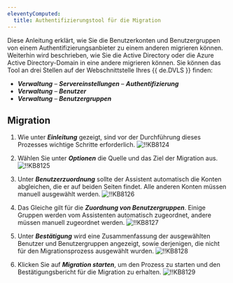 ```yaml
---
eleventyComputed:
  title: Authentifizierungstool für die Migration
---
```

Diese Anleitung erklärt, wie Sie die Benutzerkonten und Benutzergruppen von einem Authentifizierungsanbieter zu einem anderen migrieren können. Weiterhin wird beschrieben, wie Sie die Active Directory oder die Azure Active Directory-Domain in eine andere migrieren können. Sie können das Tool an drei Stellen auf der Webschnittstelle Ihres {{ de.DVLS }} finden:
* ***Verwaltung*** – ***Servereinstellungen*** – ***Authentifizierung***
* ***Verwaltung*** – ***Benutzer***
* ***Verwaltung*** – ***Benutzergruppen***

## Migration
1. Wie unter ***Einleitung*** gezeigt, sind vor der Durchführung dieses Prozesses wichtige Schritte erforderlich.
![!!KB8124](https://webdevolutions.azureedge.net/docs/de/kb/KB8124.png)

1. Wählen Sie unter ***Optionen*** die Quelle und das Ziel der Migration aus.
![!!KB8125](https://webdevolutions.azureedge.net/docs/de/kb/KB8125.png)

1. Unter ***Benutzerzuordnung*** sollte der Assistent automatisch die Konten abgleichen, die er auf beiden Seiten findet. Alle anderen Konten müssen manuell ausgewählt werden.
![!!KB8126](https://webdevolutions.azureedge.net/docs/de/kb/KB8126.png)

1. Das Gleiche gilt für die ***Zuordnung von Benutzergruppen***. Einige Gruppen werden vom Assistenten automatisch zugeordnet, andere müssen manuell zugeordnet werden.
![!!KB8127](https://webdevolutions.azureedge.net/docs/de/kb/KB8127.png)

1. Unter ***Bestätigung*** wird eine Zusammenfassung der ausgewählten Benutzer und Benutzergruppen angezeigt, sowie derjenigen, die nicht für den Migrationsprozess ausgewählt wurden.
![!!KB8128](https://webdevolutions.azureedge.net/docs/de/kb/KB8128.png)

1. Klicken Sie auf ***Migration starten***, um den Prozess zu starten und den Bestätigungsbericht für die Migration zu erhalten.
![!!KB8129](https://webdevolutions.azureedge.net/docs/de/kb/KB8129.png)
